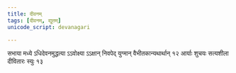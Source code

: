 ```yaml
---
title: दीवनम्
tags: [दीवनम्, द्यूतम्]
unicode_script: devanagari

---
```

 सभाया मध्ये ऽधिदेवनमुद्धत्या ऽऽवोक्ष्या ऽऽक्षान् निवपेद् युग्मान् वैभीतकान्यथार्थान् १२ आर्याः शुचयः सत्यशीला दीवितारः स्युः १३ 
